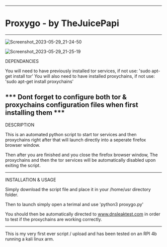 -------------------------------------------------------------------------------------------------------------------------------------------

# Proxygo - by TheJuicePapi

-------------------------------------------------------------------------------------------------------------------------------------------
![Screenshot_2023-05-29_21-24-50](https://github.com/TheJuicePapi/proxygo/assets/134894632/9dcc44bb-11bd-48ff-8343-0ac50faa6bf1)

![Screenshot_2023-05-29_21-25-19](https://github.com/TheJuicePapi/proxygo/assets/134894632/44be6f0d-0ae8-4aa9-8a1f-ba065dd467f3)


DEPENDANCIES

You will need to have previously installed tor services, if not use: 'sudo apt-get install tor'
You will also need to have installed proxychains, if not use: 'sudo apt-get install proxychains'

*** Dont forget to configure both tor & proxychains configuration files when first installing them ***
-------------------------------

DESCRIPTION

This is an automated python script to start tor services and then proxychains right after that will launch directly into a seperate firefox browser window.

Then after you are finished and you close the firefox browser window, The proxychains and then the tor services will be automatically disabled upon exiting the script.

-------------------------------
 
INSTALLATION & USAGE

Simply download the script file and place it in your /home/usr directory folder.

Then to launch simply open a terimal and use 'python3 proxygo.py'

You should then be automatically directed to www.dnsleaktest.com in order to test 
if the proxychains are working correctly. 

-------------------------------

This is my very first ever script / upload and has been tested on an RPI 4b running a kali linux arm. 

